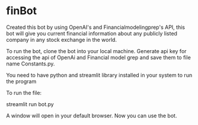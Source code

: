 # finBot
Created this bot by using OpenAI's  and Financialmodelingprep's API, this bot will give you current financial information about any publicly listed company in any stock exchange in the world.


To run the bot, clone the bot into your local machine.
Generate api key for accessing the api of OpenAi and Financial model grep and save them to file name Constants.py.

You need to have python and streamlit library installed in your system to run the program

To run the file: 

streamlit run bot.py

A window will open in your default browser.
Now you can use the bot.
